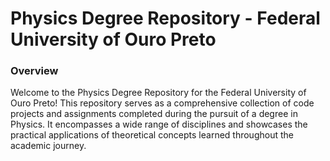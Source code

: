 # Physics Degree Repository - Federal University of Ouro Preto

### Overview

Welcome to the Physics Degree Repository for the Federal University of Ouro Preto! This repository serves as a comprehensive collection of code projects and assignments completed during the pursuit of a degree in Physics. It encompasses a wide range of disciplines and showcases the practical applications of theoretical concepts learned throughout the academic journey.
